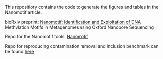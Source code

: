This repositiory contains the code to generate the figures and tables in the Nanomotif article.

bioRxiv preprint: [Nanomotif: Identification and Exploitation of DNA Methylation Motifs in Metagenomes using Oxford Nanopore Sequencing](https://www.biorxiv.org/content/10.1101/2024.04.29.591623v1)

Repo for the Nanomotif tools: [Nanomotif](https://github.com/MicrobialDarkMatter/nanomotif)

Repo for reproducing contamination removal and inclusion benchmark can be found [here](https://github.com/SebastianDall/nanomotif-binnary-benchmark)

